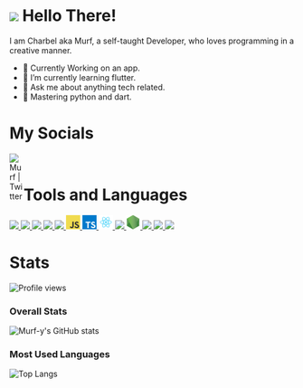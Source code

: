 # <img src="https://cdn.discordapp.com/emojis/776716850301763605.gif?v=1" width="40"> Hello There! 

I am Charbel aka Murf, a self-taught Developer, who loves programming in a creative manner.

- 🔭 Currently Working on an app.
- 🌱 I’m currently learning flutter.
- 💬 Ask me about anything tech related.
- 💪 Mastering python and dart.


# My Socials

<a href="https://twitter.com/Murf_y">
  <img align="left" alt="Murf | Twitter" width="25px" src="https://img.icons8.com/plasticine/100/000000/twitter--v2.png">
</a>
<br />

# Tools and Languages

<a href="https://code.visualstudio.com/">
<img height="25" src="https://camo.githubusercontent.com/d54cb8a71c6e700018b4d1390e6178d544f5713b618cb11e3d9513640a82d0c9/68747470733a2f2f7777772e766563746f726c6f676f2e7a6f6e652f6c6f676f732f646172746c616e672f646172746c616e672d69636f6e2e737667">
</a>
<a href="/">
<img height="25" src="https://cdn.discordapp.com/attachments/765049600817233931/781425295622012968/visual-studio-code.png">
</a>
<a href="https://flutter.dev/">
<img height="25" src="https://camo.githubusercontent.com/114aa59f6bfe1ff7ef3444fbb224078eb6a32c43f0ed03a6c0c3e6df67e049ec/68747470733a2f2f7777772e766563746f726c6f676f2e7a6f6e652f6c6f676f732f666c7574746572696f2f666c7574746572696f2d69636f6e2e737667">
</a>
<a href="https://git-scm.com/">
<img height="25" src="https://git-scm.com/images/logos/downloads/Git-Icon-1788C.png">
</a>
<a href="https://developer.mozilla.org/en-US/docs/Web/HTML">
<img height="25" src="https://cdn.discordapp.com/attachments/765049600817233931/781426103742234634/html.png">
</a>
<a href="https://www.javascript.com/">
<img height="25" src="https://raw.githubusercontent.com/github/explore/80688e429a7d4ef2fca1e82350fe8e3517d3494d/topics/javascript/javascript.png">
</a>
<a href="https://typescriptlang.org">
<img height="25" src="https://raw.githubusercontent.com/github/explore/80688e429a7d4ef2fca1e82350fe8e3517d3494d/topics/typescript/typescript.png">
</a>
<a href="https://reactjs.org/">
<img height="25" src="https://raw.githubusercontent.com/github/explore/80688e429a7d4ef2fca1e82350fe8e3517d3494d/topics/react/react.png">
</a>
<a href="https://firebase.google.com/">
<img height="25" src="https://camo.githubusercontent.com/dd4b2422ed3bfc9da88c43d18550375c66f9584327dff7ecc19315ce50b96f07/68747470733a2f2f7777772e766563746f726c6f676f2e7a6f6e652f6c6f676f732f66697265626173652f66697265626173652d69636f6e2e737667">
</a>
<a href="https://nodejs.org/en/">
<img height="25" src="https://raw.githubusercontent.com/github/explore/80688e429a7d4ef2fca1e82350fe8e3517d3494d/topics/nodejs/nodejs.png">
</a>
<a href="https://unity.com">
<img height="25" src="https://img.icons8.com/ios-filled/50/000000/unity.png"/>
</a>
<a href="https://blender.org">
  <img height="25" src="https://img.icons8.com/fluent/144/000000/blender-3d.png"/>
</a>
<a href="https://www.python.org/">
  <img height="25" src="https://img.icons8.com/color/96/000000/python.png"/>
</a>


# Stats
![Profile views](https://komarev.com/ghpvc/?username=Murf-y)
### Overall Stats
![Murf-y's GitHub stats](https://github-readme-stats.vercel.app/api?username=Murf-y&show_icons=true&theme=tokyonight)
  
### Most Used Languages
![Top Langs](https://github-readme-stats.vercel.app/api/top-langs/?username=Murf-y&exclude_repo=Rockvader&langs_count=8&theme=tokyonight&layout=compact)

